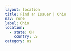 ```yaml
---
layout: location
title: Find an Issuer | Ohio
nav: none
label: Ohio
location:
  - state: OH
    country: US
category: us
---
```

